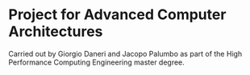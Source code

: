 # Project for Advanced Computer Architectures
Carried out by Giorgio Daneri and Jacopo Palumbo as part of the High Performance Computing Engineering master degree.